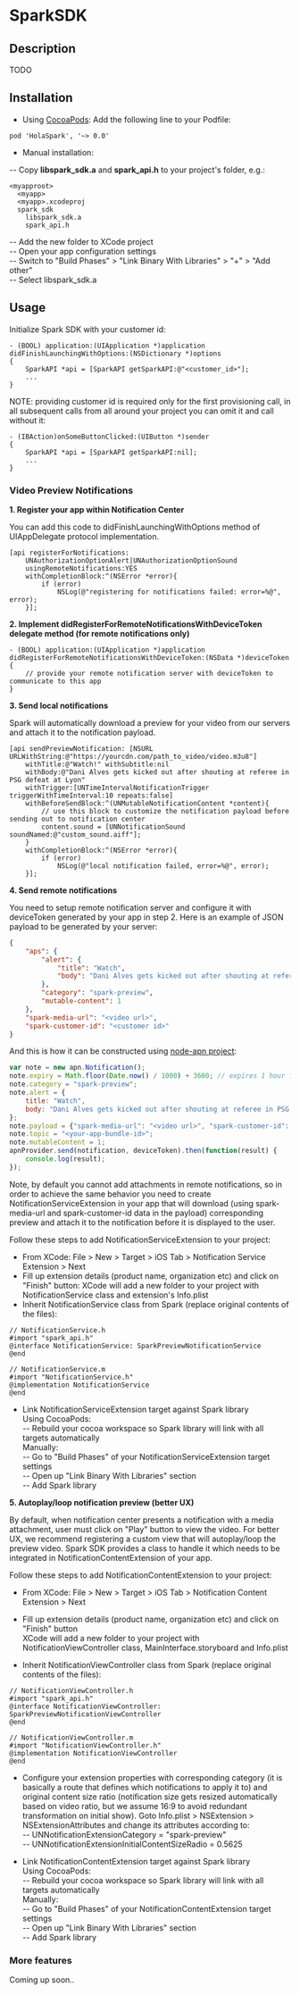# SparkSDK

## Description

TODO

## Installation
- Using [CocoaPods](https://cocoapods.org):
Add the following line to your Podfile:
```
pod 'HolaSpark', '~> 0.0'
```

- Manual installation:

-- Copy **libspark_sdk.a** and **spark_api.h** to your project's folder, e.g.:
```
<myapproot>
  <myapp>
  <myapp>.xcodeproj
  spark_sdk
    libspark_sdk.a
    spark_api.h
```
-- Add the new folder to XCode project\
-- Open your app configuration settings\
-- Switch to "Build Phases" > "Link Binary With Libraries" > "+" > "Add other"\
-- Select libspark_sdk.a

## Usage

Initialize Spark SDK with your customer id:
```objc
- (BOOL) application:(UIApplication *)application didFinishLaunchingWithOptions:(NSDictionary *)options
{
    SparkAPI *api = [SparkAPI getSparkAPI:@"<customer_id>"];
    ...
}
```

NOTE: providing customer id is required only for the first provisioning call, in all subsequent calls from all around your project you can omit it and call without it:
```objc
- (IBAction)onSomeButtonClicked:(UIButton *)sender
{
    SparkAPI *api = [SparkAPI getSparkAPI:nil];
    ...
}
```

### Video Preview Notifications
**1. Register your app within Notification Center**

You can add this code to didFinishLaunchingWithOptions method of UIAppDelegate protocol implementation.

```objc
[api registerForNotifications:
    UNAuthorizationOptionAlert|UNAuthorizationOptionSound
    usingRemoteNotifications:YES
    withCompletionBlock:^(NSError *error){
        if (error)
            NSLog(@"registering for notifications failed: error=%@", error);
    }];
```

**2. Implement didRegisterForRemoteNotificationsWithDeviceToken delegate method (for remote notifications only)**
```objc
- (BOOL) application:(UIApplication *)application didRegisterForRemoteNotificationsWithDeviceToken:(NSData *)deviceToken
{
    // provide your remote notification server with deviceToken to communicate to this app
}
```

**3. Send local notifications**

Spark will automatically download a preview for your video from our servers and attach it to the notification payload.
```objc
[api sendPreviewNotification: [NSURL URLWithString:@"https://yourcdn.com/path_to_video/video.m3u8"]
    withTitle:@"Watch!" withSubtitle:nil
    withBody:@"Dani Alves gets kicked out after shouting at referee in PSG defeat at Lyon"
    withTrigger:[UNTimeIntervalNotificationTrigger triggerWithTimeInterval:10 repeats:false]
    withBeforeSendBlock:^(UNMutableNotificationContent *content){
        // use this block to customize the notification payload before sending out to notification center
        content.sound = [UNNotificationSound soundNamed:@"custom_sound.aiff"];
    }
    withCompletionBlock:^(NSError *error){
        if (error)
            NSLog(@"local notification failed, error=%@", error);
    }];
```

**4. Send remote notifications**

You need to setup remote notification server and configure it with deviceToken generated by your app in step 2.
Here is an example of JSON payload to be generated by your server:
```json
{
    "aps": {
        "alert": {
            "title": "Watch",
            "body": "Dani Alves gets kicked out after shouting at referee in PSG defeat at Lyon" 
        },
        "category": "spark-preview",
        "mutable-content": 1  
    },
    "spark-media-url": "<video url>",
    "spark-customer-id": "<customer id>"
}
```

And this is how it can be constructed using [node-apn project](https://github.com/node-apn/node-apn):
```js
var note = new apn.Notification();
note.expiry = Math.floor(Date.now() / 1000) + 3600; // expires 1 hour from now
note.category = "spark-preview";
note.alert = {
    title: "Watch",
    body: "Dani Alves gets kicked out after shouting at referee in PSG defeat at Lyon",
};
note.payload = {"spark-media-url": "<video url>", "spark-customer-id": "<customer id>"};
note.topic = "<your-app-bundle-id>";
note.mutableContent = 1;
apnProvider.send(notification, deviceToken).then(function(result) {
    console.log(result);
});
```

Note, by default you cannot add attachments in remote notifications, so in order to achieve the same behavior you need to create NotificationServiceExtension in your app that will download (using spark-media-url and spark-customer-id data in the payload) corresponding preview and attach it to the notification before it is displayed to the user.

Follow these steps to add NotificationServiceExtension to your project:
- From XCode: File > New > Target > iOS Tab > Notification Service Extension > Next
- Fill up extension details (product name, organization etc) and click on "Finish" button: XCode will add a new folder to your project with NotificationService class and extension's Info.plist
- Inherit NotificationService class from Spark (replace original contents of the files):
```objc
// NotificationService.h
#import "spark_api.h"
@interface NotificationService: SparkPreviewNotificationService
@end
```
```objc
// NotificationService.m
#import "NotificationService.h"
@implementation NotificationService
@end
```
- Link NotificationServiceExtension target against Spark library\
Using CocoaPods:\
-- Rebuild your cocoa workspace so Spark library will link with all targets automatically\
Manually:\
-- Go to "Build Phases" of your NotificationServiceExtension target settings\
-- Open up "Link Binary With Libraries" section\
-- Add Spark library

**5. Autoplay/loop notification preview (better UX)**

By default, when notification center presents a notification with a media attachment, user must click on "Play" button to view the video. For better UX, we recommend registering a custom view that will autoplay/loop the preview video. Spark SDK provides a class to handle it which needs to be integrated in NotificationContentExtension of your app.

Follow these steps to add NotificationContentExtension to your project:

- From XCode: File > New > Target > iOS Tab > Notification Content Extension > Next

- Fill up extension details (product name, organization etc) and click on "Finish" button\
XCode will add a new folder to your project with NotificationViewController class, MainInterface.storyboard and Info.plist

- Inherit NotificationViewController class from Spark (replace original contents of the files):
```objc
// NotificationViewController.h
#import "spark_api.h"
@interface NotificationViewController: SparkPreviewNotificationViewController
@end
```
```objc
// NotificationViewController.m
#import "NotificationViewController.h"
@implementation NotificationViewController
@end
```

- Configure your extension properties with corresponding category (it is basically a route that defines which notifications to apply it to) and original content size ratio (notification size gets resized automatically based on video ratio, but we assume 16:9 to avoid redundant transformation on initial show).
Goto Info.plist > NSExtension > NSExtensionAttributes and change its attributes according to:\
-- UNNotificationExtensionCategory = "spark-preview"\
-- UNNotificationExtensionInitialContentSizeRadio = 0.5625

- Link NotificationContentExtension target against Spark library\
Using CocoaPods:\
-- Rebuild your cocoa workspace so Spark library will link with all targets automatically\
Manually:\
-- Go to "Build Phases" of your NotificationContentExtension target settings\
-- Open up "Link Binary With Libraries" section\
-- Add Spark library

### More features
Coming up soon..

